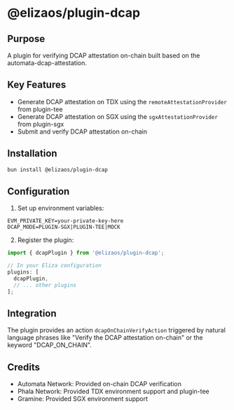 # @elizaos/plugin-dcap

## Purpose
A plugin for verifying DCAP attestation on-chain built based on the automata-dcap-attestation.

## Key Features
- Generate DCAP attestation on TDX using the `remoteAttestationProvider` from plugin-tee
- Generate DCAP attestation on SGX using the `sgxAttestationProvider` from plugin-sgx
- Submit and verify DCAP attestation on-chain

## Installation
```bash
bun install @elizaos/plugin-dcap
```

## Configuration
1. Set up environment variables:
```env
EVM_PRIVATE_KEY=your-private-key-here
DCAP_MODE=PLUGIN-SGX|PLUGIN-TEE|MOCK
```

2. Register the plugin:
```typescript
import { dcapPlugin } from '@elizaos/plugin-dcap';

// In your Eliza configuration
plugins: [
  dcapPlugin,
  // ... other plugins
];
```

## Integration
The plugin provides an action `dcapOnChainVerifyAction` triggered by natural language phrases like "Verify the DCAP attestation on-chain" or the keyword "DCAP_ON_CHAIN".

## Credits
- Automata Network: Provided on-chain DCAP verification
- Phala Network: Provided TDX environment support and plugin-tee
- Gramine: Provided SGX environment support
